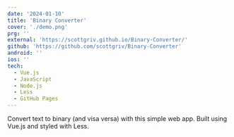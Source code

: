```yaml
---
date: '2024-01-10'
title: 'Binary Converter'
cover: './demo.png'
prg: ''
external: 'https://scottgriv.github.io/Binary-Converter/'
github: 'https://github.com/scottgriv/Binary-Converter'
android: ''
ios: ''
tech:
  - Vue.js
  - JavaScript
  - Node.js
  - Less
  - GitHub Pages
---
```


Convert text to binary (and visa versa) with this simple web app. Built using Vue.js and styled with Less.

